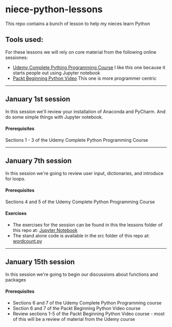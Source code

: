# niece-python-lessons
This repo contains a bunch of lesson to help my nieces learn Python

## Tools used:
For these lessons we will rely on core material from the following online sessiones:
* [Udemy Complete Pything Programming Course]( https://www.udemy.com/complete-python-programming-course-beginner-to-advanced/learn/v4/overview) I like this one because it starts people out using Jupyter notebook
* [Packt Beginning Python Video](https://www.packtpub.com/application-development/beginning-python-video) This one is more programmer centric

***
## January 1st session
In this session we'll review your installation of Anaconda and PyCharm.  And do some simple things with Jupyter notebook.
#### Prerequisites
Sections 1 - 3 of the Udemy Complete Python Programming Course
***
## January 7th session
In this session we're going to review user input, dictionaries, and introduce for loops.
#### Prerequisites
Sections 4 and 5 of the Udemy Complete Python Programming Course

#### Exercises
* The exercises for the session can be found in this the lessons folder of this repo at: [Jupyter Notebook](https://github.com/JohnFunkCode/niece-python-lessons/blob/master/lessons/Jan%208%20-%20word%20count%20lesson.ipynb)
* The stand alone code is available in the src folder of this repo at: [wordcount.py](https://github.com/JohnFunkCode/niece-python-lessons/blob/master/src/wordcount/wordcount.py)

***
## January 15th session
In this session we're going to begin our discussions about functions and packages
#### Prerequisites
* Sections 6 and 7 of the Udemy Complete Python Programming course
* Section 6 and 7 of the Packt Beginning Python Video course
* Review sections 1-5 of the Packt Beginning Python Video course - most of this will be a review of material from the Udemy course
